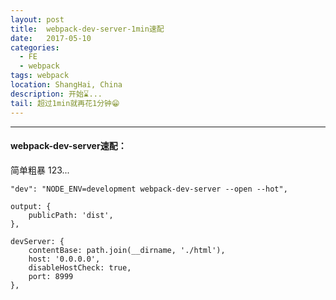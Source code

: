 ```yaml
---
layout: post
title:  webpack-dev-server-1min速配
date:   2017-05-10
categories: 
  - FE
  - webpack
tags: webpack
location: ShangHai, China
description: 开始⌛️...
tail: 超过1min就再花1分钟😁
---
```

---


#### webpack-dev-server速配：
简单粗暴 123...

```
"dev": "NODE_ENV=development webpack-dev-server --open --hot",
```


```
output: {
    publicPath: 'dist',
},
```

```
devServer: {
    contentBase: path.join(__dirname, './html'),
    host: '0.0.0.0',
    disableHostCheck: true,
    port: 8999
},
```